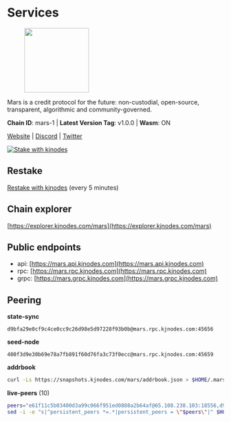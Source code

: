 # Services

<figure><img src="https://raw.githubusercontent.com/kj89/testnet_manuals/main/pingpub/logos/mars.png" width="150" alt=""><figcaption></figcaption></figure>

Mars is a credit protocol for the future: non-custodial,  open-source, transparent, algorithmic and community-governed.

**Chain ID**: mars-1 | **Latest Version Tag**: v1.0.0 | **Wasm**: ON

[Website](https://marsprotocol.io) | [Discord](https://discord.gg/marsprotocol) | [Twitter](https://twitter.com/mars_protocol)

[![Stake with kjnodes](https://i.ibb.co/cr44Q8j/button-stake-with-kjnodes.png)](https://restake.app/mars/marsvaloper1p9t4gr40rnpdwqacxgcqp7ffrfw908nu020g4n)

## Restake

[Restake with kjnodes](https://restake.app/mars/marsvaloper1p9t4gr40rnpdwqacxgcqp7ffrfw908nu020g4n) (every 5 minutes)
## Chain explorer
[https://explorer.kjnodes.com/mars](https://explorer.kjnodes.com/mars)

## Public endpoints

* api: [https://mars.api.kjnodes.com](https://mars.api.kjnodes.com)
* rpc: [https://mars.rpc.kjnodes.com](https://mars.rpc.kjnodes.com)
* grpc: [https://mars.grpc.kjnodes.com](https://mars.grpc.kjnodes.com)

## Peering

**state-sync**

```text
d9bfa29e0cf9c4ce0cc9c26d98e5d97228f93b0b@mars.rpc.kjnodes.com:45656
```

**seed-node**

```text
400f3d9e30b69e78a7fb891f60d76fa3c73f0ecc@mars.rpc.kjnodes.com:45659
```

**addrbook**
```bash
curl -Ls https://snapshots.kjnodes.com/mars/addrbook.json > $HOME/.mars/config/addrbook.json
```

**live-peers** (10)
```bash
peers="e61f11c5b03400d3a99c066f951ed0888a2b64af@65.108.238.103:18556,d9bfa29e0cf9c4ce0cc9c26d98e5d97228f93b0b@65.109.88.38:45656,38edf28452ebc41f661d91b6613563c864f4c72e@35.228.114.46:26656,b88814bddfccd85289d7201bfd6fc6c4b3342ab2@178.162.165.193:36095,2b3f62666b7df1ed298e7bd7e2d2cfa8ba067c44@194.163.160.1:18556,9c0c747a44919d645f74354fbe095337630b9eee@37.252.184.228:26656,86baedb502883a67947c84f62f3b6b89fc630988@107.155.81.98:26656,e726816f42831689eab9378d5d577f1d06d25716@23.88.22.29:26656,84f821d36d45cc0cdaa4ff05297e888bb0d9de8f@85.237.193.111:26656,7f4be5f7db9b920e965197b65974f0e1e64749e4@144.126.128.128:26656"
sed -i -e "s|^persistent_peers *=.*|persistent_peers = \"$peers\"|" $HOME/.mars/config/config.toml
```
